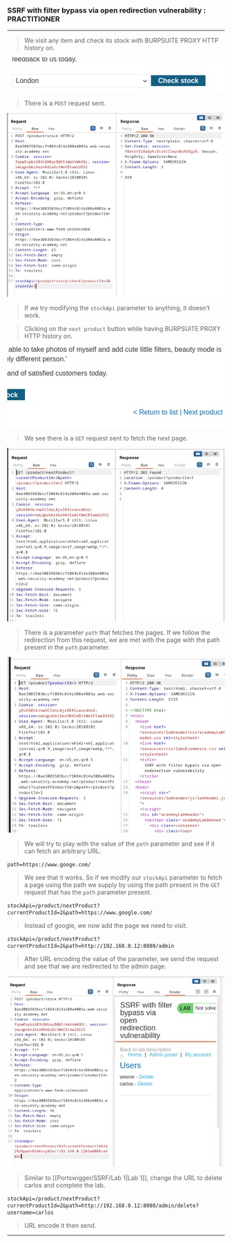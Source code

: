 
### SSRF with filter bypass via open redirection vulnerability : PRACTITIONER

---


> We visit any item and check its stock with BURPSUITE PROXY HTTP history on.

![](./screenshots/checkstock.png)

> There is a `POST` request sent.

![](./screenshots/lab5-1.png)

> If we try modifying the `stockApi` parameter to anything, it doesn't work.

> Clicking on the `next product` button while having BURPSUITE PROXY HTTP history on.

![](./screenshots/lab5-2.png)

> We see there is a `GET` request sent to fetch the next page.

![](./screenshots/lab5-3.png)

> There is a parameter `path` that fetches the pages. If we follow the redirection from this request, we are met with the page with the path present in the `path` parameter.

![](./screenshots/lab5-4.png)

> We will try to play with the value of the `path` parameter and see if it can fetch an arbitrary URL.
```
path=https://www.googe.com/
```

> We see that it works.
> So if we modify our `stockApi` parameter to fetch a page using the path we supply by using the path present in the `GET` request that has the `path` parameter present.
```
stockApi=/product/nextProduct?currentProductId=2&path=https://www.google.com/
```
> Instead of google, we now add the page we need to visit.

```
stockApi=/product/nextProduct?currentProductId=2&path=http://192.168.0.12:8080/admin
```

> After URL encoding the value of the parameter, we send the request and see that we are redirected to the admin page.

![](./screenshots/lab5-5.png)


> Similar to [[Portswigger/SSRF/Lab 1|Lab 1]], change the URL to delete carlos and complete the lab.
```
stockApi=/product/nextProduct?currentProductId=2&path=http://192.168.0.12:8080/admin/delete?username=carlos
```
> URL encode it then send.

---
